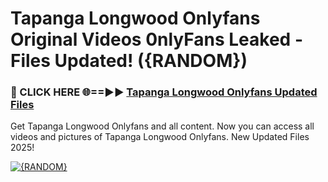 # Tapanga Longwood Onlyfans Original Videos 0nlyFans Leaked - Files Updated! ({RANDOM})

<h3>🔴 CLICK HERE 🌐==►► <a href="https://betterlinks.top/A2PfLJ" rel="nofollow">Tapanga Longwood Onlyfans Updated Files</a></h3>

Get Tapanga Longwood Onlyfans and all content. Now you can access all videos and pictures of Tapanga Longwood Onlyfans. New Updated Files 2025!

[![{RANDOM}](https://i.imgur.com/ppqm5kG.gif)](https://betterlinks.top/A2PfLJ)